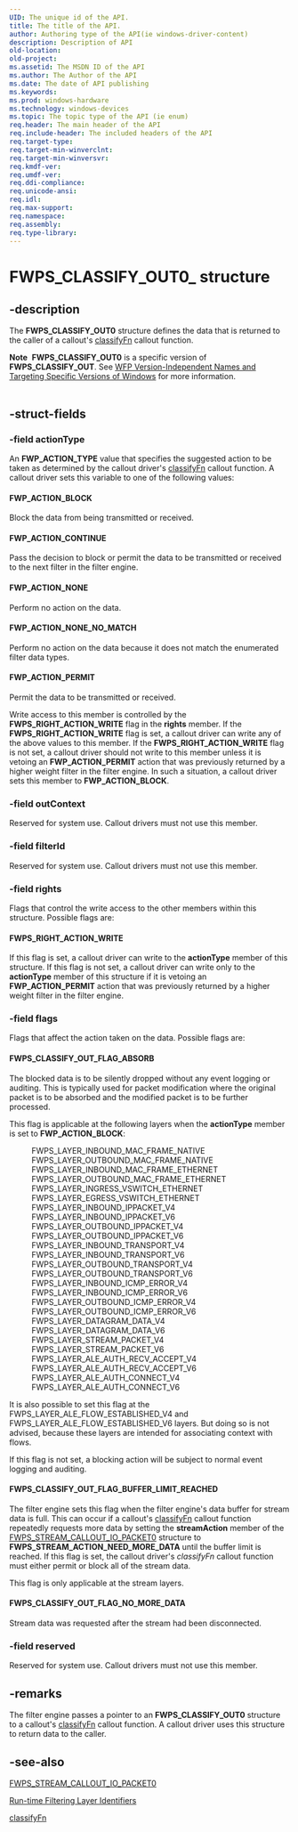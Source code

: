 ```yaml
---
UID: The unique id of the API.
title: The title of the API.
author: Authoring type of the API(ie windows-driver-content)
description: Description of API
old-location: 
old-project: 
ms.assetid: The MSDN ID of the API
ms.author: The Author of the API
ms.date: The date of API publishing
ms.keywords: 
ms.prod: windows-hardware
ms.technology: windows-devices
ms.topic: The topic type of the API (ie enum)
req.header: The main header of the API
req.include-header: The included headers of the API
req.target-type: 
req.target-min-winverclnt: 
req.target-min-winversvr: 
req.kmdf-ver: 
req.umdf-ver: 
req.ddi-compliance: 
req.unicode-ansi: 
req.idl: 
req.max-support: 
req.namespace: 
req.assembly: 
req.type-library: 
---
```


# FWPS_CLASSIFY_OUT0_ structure


## -description


The <b>FWPS_CLASSIFY_OUT0</b> structure defines the data that is returned to the caller of a callout's 
  <a href="https://msdn.microsoft.com/library/windows/hardware/ff544887">classifyFn</a> callout function.
<div class="alert"><b>Note</b>  <b>FWPS_CLASSIFY_OUT0</b> is a specific version of <b>FWPS_CLASSIFY_OUT</b>. See <a href="https://msdn.microsoft.com/FBDF53E5-F7DE-4DEB-AC18-6D2BB59FE670">WFP Version-Independent Names and Targeting Specific Versions of Windows</a> for more information.</div><div> </div>

## -struct-fields




### -field actionType

An <b>FWP_ACTION_TYPE</b> value that specifies the suggested action to be taken as determined by the
     callout driver's 
     <a href="https://msdn.microsoft.com/library/windows/hardware/ff544887">classifyFn</a> callout function. A callout driver
     sets this variable to one of the following values:
     





#### FWP_ACTION_BLOCK

Block the data from being transmitted or received.



#### FWP_ACTION_CONTINUE

Pass the decision to block or permit the data to be transmitted or received to the next filter
       in the filter engine.



#### FWP_ACTION_NONE

Perform no action on the data.



#### FWP_ACTION_NONE_NO_MATCH

Perform no action on the data because it does not match the enumerated filter data types.



#### FWP_ACTION_PERMIT

Permit the data to be transmitted or received.

Write access to this member is controlled by the <b>FWPS_RIGHT_ACTION_WRITE</b> flag in the 
     <b>rights</b> member. If the <b>FWPS_RIGHT_ACTION_WRITE</b> flag is set, a callout driver can write any of the
     above values to this member. If the <b>FWPS_RIGHT_ACTION_WRITE</b> flag is not set, a callout driver should not
     write to this member unless it is vetoing an <b>FWP_ACTION_PERMIT</b> action that was previously returned by a
     higher weight filter in the filter engine. In such a situation, a callout driver sets this member to
     <b>FWP_ACTION_BLOCK</b>.


### -field outContext

Reserved for system use. Callout drivers must not use this member.


### -field filterId

Reserved for system use. Callout drivers must not use this member.


### -field rights

Flags that control the write access to the other members within this structure. Possible flags
     are:
     





#### FWPS_RIGHT_ACTION_WRITE

If this flag is set, a callout driver can write to the 
       <b>actionType</b> member of this structure. If this flag is not set, a callout driver can write only to
       the 
       <b>actionType</b> member of this structure if it is vetoing an <b>FWP_ACTION_PERMIT</b> action that was
       previously returned by a higher weight filter in the filter engine.


### -field flags

Flags that affect the action taken on the data. Possible flags are:
     





#### FWPS_CLASSIFY_OUT_FLAG_ABSORB

The blocked data is to be silently dropped without any event logging or auditing. This is
       typically used for packet modification where the original packet is to be absorbed and the modified
       packet is to be further processed.
       

This flag is applicable at the following layers when the 
       <b>actionType</b> member is set to <b>FWP_ACTION_BLOCK</b>:<dl>
<dd>FWPS_LAYER_INBOUND_MAC_FRAME_NATIVE</dd>
<dd>FWPS_LAYER_OUTBOUND_MAC_FRAME_NATIVE</dd>
<dd>FWPS_LAYER_INBOUND_MAC_FRAME_ETHERNET</dd>
<dd>FWPS_LAYER_OUTBOUND_MAC_FRAME_ETHERNET</dd>
<dd>FWPS_LAYER_INGRESS_VSWITCH_ETHERNET</dd>
<dd>FWPS_LAYER_EGRESS_VSWITCH_ETHERNET</dd>
<dd>FWPS_LAYER_INBOUND_IPPACKET_V4</dd>
<dd>FWPS_LAYER_INBOUND_IPPACKET_V6</dd>
<dd>FWPS_LAYER_OUTBOUND_IPPACKET_V4</dd>
<dd>FWPS_LAYER_OUTBOUND_IPPACKET_V6</dd>
<dd>FWPS_LAYER_INBOUND_TRANSPORT_V4</dd>
<dd>FWPS_LAYER_INBOUND_TRANSPORT_V6</dd>
<dd>FWPS_LAYER_OUTBOUND_TRANSPORT_V4</dd>
<dd>FWPS_LAYER_OUTBOUND_TRANSPORT_V6</dd>
<dd>FWPS_LAYER_INBOUND_ICMP_ERROR_V4</dd>
<dd>FWPS_LAYER_INBOUND_ICMP_ERROR_V6</dd>
<dd>FWPS_LAYER_OUTBOUND_ICMP_ERROR_V4</dd>
<dd>FWPS_LAYER_OUTBOUND_ICMP_ERROR_V6</dd>
<dd>FWPS_LAYER_DATAGRAM_DATA_V4</dd>
<dd>FWPS_LAYER_DATAGRAM_DATA_V6</dd>
<dd>FWPS_LAYER_STREAM_PACKET_V4</dd>
<dd>FWPS_LAYER_STREAM_PACKET_V6</dd>
<dd>FWPS_LAYER_ALE_AUTH_RECV_ACCEPT_V4</dd>
<dd>FWPS_LAYER_ALE_AUTH_RECV_ACCEPT_V6</dd>
<dd>FWPS_LAYER_ALE_AUTH_CONNECT_V4</dd>
<dd>FWPS_LAYER_ALE_AUTH_CONNECT_V6</dd>
</dl>


It is also possible to set this flag at the FWPS_LAYER_ALE_FLOW_ESTABLISHED_V4 and FWPS_LAYER_ALE_FLOW_ESTABLISHED_V6 layers. But doing so is not advised, because these layers are intended for associating context with flows.

If this flag is not set, a blocking action will be subject to normal event logging and
       auditing.



#### FWPS_CLASSIFY_OUT_FLAG_BUFFER_LIMIT_REACHED

The filter engine sets this flag when the filter engine's data buffer for stream data is full.
       This can occur if a callout's 
       <a href="https://msdn.microsoft.com/library/windows/hardware/ff544887">classifyFn</a> callout function repeatedly
       requests more data by setting the 
       <b>streamAction</b> member of the 
       <a href="https://msdn.microsoft.com/2c0539f0-116e-4344-9584-db7416d258e0">
       FWPS_STREAM_CALLOUT_IO_PACKET0</a> structure to <b>FWPS_STREAM_ACTION_NEED_MORE_DATA</b> until the buffer
       limit is reached. If this flag is set, the callout driver's 
       <i>classifyFn</i> callout function must either
       permit or block all of the stream data.
       

This flag is only applicable at the stream layers.



#### FWPS_CLASSIFY_OUT_FLAG_NO_MORE_DATA

Stream data was requested after the stream had been disconnected.


### -field reserved

Reserved for system use. Callout drivers must not use this member.


## -remarks



The filter engine passes a pointer to an <b>FWPS_CLASSIFY_OUT0</b> structure to a callout's 
    <a href="https://msdn.microsoft.com/library/windows/hardware/ff544887">classifyFn</a> callout function. A callout driver
    uses this structure to return data to the caller.




## -see-also




<a href="https://msdn.microsoft.com/2c0539f0-116e-4344-9584-db7416d258e0">
   FWPS_STREAM_CALLOUT_IO_PACKET0</a>



<a href="https://msdn.microsoft.com/en-us/library/windows/desktop/aa366492">Run-time Filtering Layer Identifiers</a>



<a href="https://msdn.microsoft.com/library/windows/hardware/ff544887">classifyFn</a>
 

 

